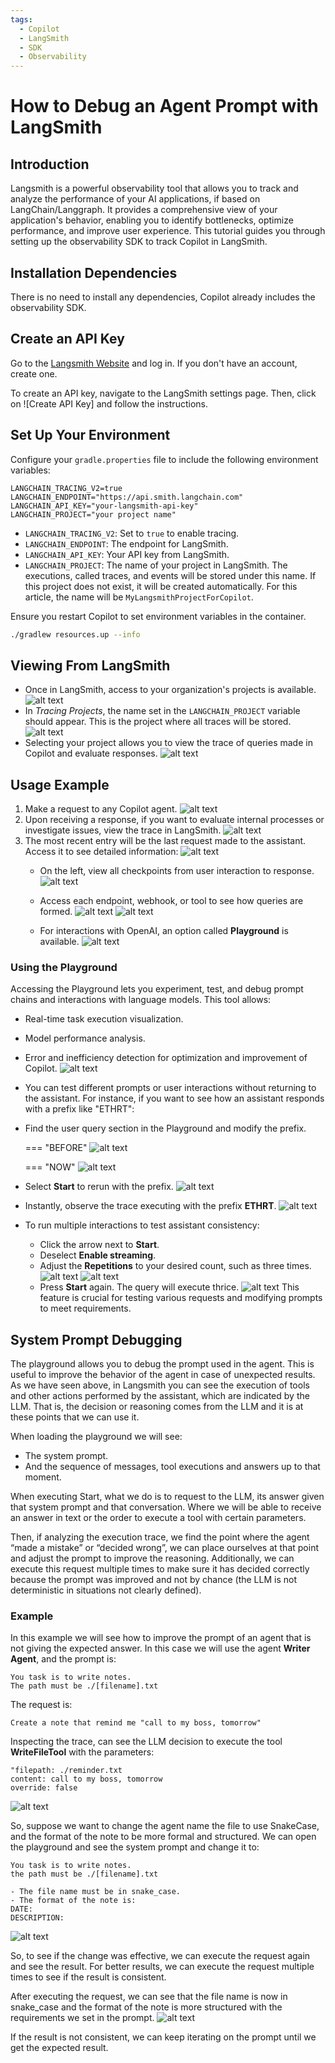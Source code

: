 ```yaml
---
tags:
  - Copilot
  - LangSmith
  - SDK
  - Observability
---
```


# How to Debug an Agent Prompt with LangSmith

## Introduction
Langsmith is a powerful observability tool that allows you to track and analyze the performance of your AI applications, if based on LangChain/Langgraph. It provides a comprehensive view of your application's behavior, enabling you to identify bottlenecks, optimize performance, and improve user experience.
This tutorial guides you through setting up the observability SDK to track Copilot in LangSmith.

## Installation Dependencies

There is no need to install any dependencies, Copilot already includes the observability SDK.

## Create an API Key
Go to the [Langsmith Website](https://smith.langchain.com/) and log in. If you don't have an account, create one.

To create an API key, navigate to the LangSmith settings page. Then, click on ![Create API Key] and follow the instructions.

## Set Up Your Environment

Configure your `gradle.properties` file to include the following environment variables:

```properties
LANGCHAIN_TRACING_V2=true
LANGCHAIN_ENDPOINT="https://api.smith.langchain.com"
LANGCHAIN_API_KEY="your-langsmith-api-key"
LANGCHAIN_PROJECT="your project name"
```

- `LANGCHAIN_TRACING_V2`: Set to `true` to enable tracing.
- `LANGCHAIN_ENDPOINT`: The endpoint for LangSmith.
- `LANGCHAIN_API_KEY`: Your API key from LangSmith.
- `LANGCHAIN_PROJECT`: The name of your project in LangSmith. The executions, called traces, and events will be stored under this name. If this project does not exist, it will be created automatically. For this article, the name will be `MyLangsmithProjectForCopilot`.

Ensure you restart Copilot to set environment variables in the container.
``` bash title="Terminalß"
./gradlew resources.up --info
```

## Viewing From LangSmith

- Once in LangSmith, access to your organization's projects is available.
    ![alt text](../../../assets/developer-guide/etendo-copilot/how-to-guides/how-to-create-an-agent/how-to-debug-an-agent-prompt-with-langsmith.png)
- In *Tracing Projects*, the name set in the `LANGCHAIN_PROJECT` variable should appear. This is the project where all traces will be stored.
    ![alt text](../../../assets/developer-guide/etendo-copilot/how-to-guides/how-to-create-an-agent/how-to-debug-an-agent-prompt-with-langsmith-1.png)
- Selecting your project allows you to view the trace of queries made in Copilot and evaluate responses.
    ![alt text](../../../assets/developer-guide/etendo-copilot/how-to-guides/how-to-create-an-agent/how-to-debug-an-agent-prompt-with-langsmith-2.png)

## Usage Example

1. Make a request to any Copilot agent.
    ![alt text](../../../assets/developer-guide/etendo-copilot/how-to-guides/how-to-create-an-agent/how-to-debug-an-agent-prompt-with-langsmith-3.png)
2. Upon receiving a response, if you want to evaluate internal processes or investigate issues, view the trace in LangSmith. 
    ![alt text](../../../assets/developer-guide/etendo-copilot/how-to-guides/how-to-create-an-agent/how-to-debug-an-agent-prompt-with-langsmith-4.png)
3. The most recent entry will be the last request made to the assistant. Access it to see detailed information:
    ![alt text](../../../assets/developer-guide/etendo-copilot/how-to-guides/how-to-create-an-agent/how-to-debug-an-agent-prompt-with-langsmith-5.png)
    - On the left, view all checkpoints from user interaction to response.
        ![alt text](../../../assets/developer-guide/etendo-copilot/how-to-guides/how-to-create-an-agent/how-to-debug-an-agent-prompt-with-langsmith-6.png)
    - Access each endpoint, webhook, or tool to see how queries are formed.
        ![alt text](../../../assets/developer-guide/etendo-copilot/how-to-guides/how-to-create-an-agent/how-to-debug-an-agent-prompt-with-langsmith-7.png)
        ![alt text](../../../assets/developer-guide/etendo-copilot/how-to-guides/how-to-create-an-agent/how-to-debug-an-agent-prompt-with-langsmith-8.png)

    - For interactions with OpenAI, an option called **Playground** is available.
        ![alt text](../../../assets/developer-guide/etendo-copilot/how-to-guides/how-to-create-an-agent/how-to-debug-an-agent-prompt-with-langsmith-9.png)

### Using the Playground

Accessing the Playground lets you experiment, test, and debug prompt chains and interactions with language models. This tool allows:

- Real-time task execution visualization.
- Model performance analysis.
- Error and inefficiency detection for optimization and improvement of Copilot.
    ![alt text](../../../assets/developer-guide/etendo-copilot/how-to-guides/how-to-create-an-agent/how-to-debug-an-agent-prompt-with-langsmith-10.png)

- You can test different prompts or user interactions without returning to the assistant. For instance, if you want to see how an assistant responds with a prefix like "ETHRT":

- Find the user query section in the Playground and modify the prefix.


    === "BEFORE"
        ![alt text](../../../assets/developer-guide/etendo-copilot/how-to-guides/how-to-create-an-agent/how-to-debug-an-agent-prompt-with-langsmith-11.png)

    === "NOW"
        ![alt text](../../../assets/developer-guide/etendo-copilot/how-to-guides/how-to-create-an-agent/how-to-debug-an-agent-prompt-with-langsmith-12.png)

- Select **Start** to rerun with the prefix.
    ![alt text](../../../assets/developer-guide/etendo-copilot/how-to-guides/how-to-create-an-agent/how-to-debug-an-agent-prompt-with-langsmith-13.png)

- Instantly, observe the trace executing with the prefix **ETHRT**.
![alt text](../../../assets/developer-guide/etendo-copilot/how-to-guides/how-to-create-an-agent/how-to-debug-an-agent-prompt-with-langsmith-14.png)

- To run multiple interactions to test assistant consistency:

    - Click the arrow next to **Start**.
    - Deselect **Enable streaming**.
    - Adjust the **Repetitions** to your desired count, such as three times.
        ![alt text](../../../assets/developer-guide/etendo-copilot/how-to-guides/how-to-create-an-agent/how-to-debug-an-agent-prompt-with-langsmith-15.png)
        ![alt text](../../../assets/developer-guide/etendo-copilot/how-to-guides/how-to-create-an-agent/how-to-debug-an-agent-prompt-with-langsmith-16.png)
    - Press **Start** again. The query will execute thrice.
        ![ alt text](../../../assets/developer-guide/etendo-copilot/how-to-guides/how-to-create-an-agent/how-to-debug-an-agent-prompt-with-langsmith-17.png)
This feature is crucial for testing various requests and modifying prompts to meet requirements.

## System Prompt Debugging
The playground allows you to debug the prompt used in the agent. This is useful to improve the behavior of the agent in case of unexpected results.
As we have seen above, in Langsmith you can see the execution of tools and other actions performed by the assistant, which are indicated by the LLM. That is, the decision or reasoning comes from the LLM and it is at these points that we can use it. 

When loading the playground we will see:

- The system prompt.
- And the sequence of messages, tool executions and answers up to that moment.

When executing Start, what we do is to request to the LLM, its answer given that system prompt and that conversation. Where we will be able to receive an answer in text or the order to execute a tool with certain parameters.

Then, if analyzing the execution trace, we find the point where the agent “made a mistake” or “decided wrong”, we can place ourselves at that point and adjust the prompt to improve the reasoning. Additionally, we can execute this request multiple times to make sure it has decided correctly because the prompt was improved and not by chance (the LLM is not deterministic in situations not clearly defined).

### Example

In this example we will see how to improve the prompt of an agent that is not giving the expected answer.
In this case we will use the agent **Writer Agent**, and the prompt is:

```text
You task is to write notes.
The path must be ./[filename].txt
```
The request is:
```text
Create a note that remind me "call to my boss, tomorrow"
```

Inspecting the trace, can see the LLM decision to execute the tool **WriteFileTool** with the parameters:
```text
"filepath: ./reminder.txt
content: call to my boss, tomorrow
override: false
```
![alt text](../../../assets/developer-guide/etendo-copilot/how-to-guides/how-to-create-an-agent/how-to-debug-an-agent-prompt-with-langsmith-18.png)

So, suppose we want to change the agent name the file to use SnakeCase, and the format of the note to be more formal and structured.
We can open the playground and see the system prompt and change it to:
```text
You task is to write notes.
the path must be ./[filename].txt

- The file name must be in snake_case.
- The format of the note is: 
DATE: 
DESCRIPTION:

```
![alt text](../../../assets/developer-guide/etendo-copilot/how-to-guides/how-to-create-an-agent/how-to-debug-an-agent-prompt-with-langsmith-19.png)

So, to see if the change was effective, we can execute the request again and see the result. For better results, we can execute the request multiple times to see if the result is consistent.

After executing the request, we can see that the file name is now in snake_case and the format of the note is more structured with the requirements we set in the prompt.
![alt text](../../../assets/developer-guide/etendo-copilot/how-to-guides/how-to-create-an-agent/how-to-debug-an-agent-prompt-with-langsmith-20.gif)

If the result is not consistent, we can keep iterating on the prompt until we get the expected result.